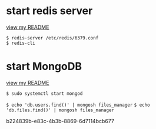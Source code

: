 # start redis server

[view my README](https://github.com/AliMoussa-00/alx-backend-storage/tree/main/0x02-redis_basic)

`$ redis-server /etc/redis/6379.conf`  
`$ redis-cli`

# start MongoDB

[view my README](https://github.com/AliMoussa-00/alx-backend-storage/tree/main/0x01-NoSQL)

`$ sudo systemctl start mongod`

`$ echo 'db.users.find()' | mongosh files_manager`
`$ echo 'db.files.find()' | mongosh files_manager`

b224839b-e83c-4b3b-8869-6d7114bcb677
